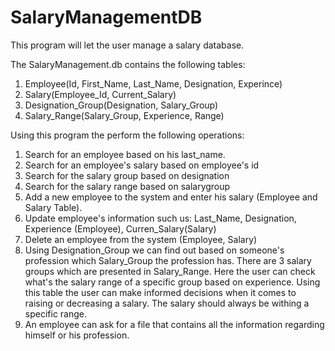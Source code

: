 # SalaryManagementDB

This program will let the user manage a salary database.

The SalaryManagement.db contains the following tables:

1. Employee(Id, First_Name, Last_Name, Designation, Experince)
2. Salary(Employee_Id, Current_Salary)
3. Designation_Group(Designation, Salary_Group)
4. Salary_Range(Salary_Group, Experience, Range)

Using this program the perform the following operations:

1. Search for an employee based on his last_name.
2. Search for an employee's salary based on employee's id
3. Search for the salary group based on designation
4. Search for the salary range based on salarygroup
5. Add a new employee to the system and enter his salary (Employee and Salary Table).
6. Update employee's information such us: Last_Name, Designation, Experience (Employee), Curren_Salary(Salary)
7. Delete an employee from the system (Employee, Salary)
8. Using Designation_Group we can find out based on someone's profession which Salary_Group the profession has. There are 3 salary groups
which are presented in Salary_Range. Here the user can check what's the salary range of a specific group based on experience. Using this table the user can make informed decisions when it comes to raising or decreasing a salary. The salary should always be withing a specific range. 
9. An employee can ask for a file that contains all the information regarding himself or his profession. 
